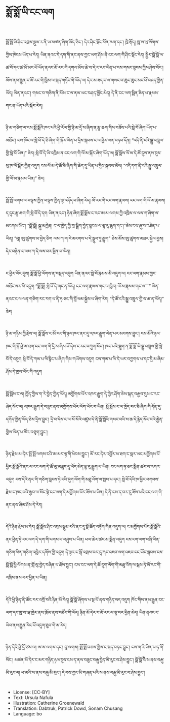 # སྨོ་སྨོ་ཡི་ངང་ལག

##
སྨོ་སྨོ་ཡི་ཤིང་འབྲས་ལྡུམ་ར་ནི་ཡ་མཚན་ཞིག་ཡོད་ཅིང་། དེར་ཤིང་སྡོང་མོན་ཆག་དང་། ཁྲེ་རྒོད། ཁཱ་ས་ཝ་སོགས་ཀྱིས་ཁེངས་ཡོད་པ་རེད། ཡིན་ནའང་དེ་དག་གི་ནང་ནས་ཀྱང་ཡག་ཤོས་ནི་ངང་ལག་གི་ཤིང་སྡོང་རེད། སྤྱིར་སྨོ་སྨོ་ལ་ཚ་བོ་དང་ཚ་མོ་མང་པོ་ཡོད་ནའང་མོ་རང་གི་དགའ་མོས་ཆེ་ས་དེ་ང་རང་ཡིན་པ་ངས་གསང་སྟབས་ཀྱིས་ཤེས་སོང་། མོས་ནམ་རྒྱུན་ང་མོ་རང་གི་ཁྱིམ་ལ་སྐད་གཏོང་གི་ཡོད་ལ། དེར་མ་ཟད་ང་ལ་གསང་བ་ཆུང་ཆུང་མང་པོ་བཤད་ཀྱིན་ཡོད། ཡིན་ནའང་། གསང་བ་གཅིག་ནི་མོས་ང་ལ་ནམ་ཡང་བཤད་མྱོང་མེད། དེ་ནི་ངང་ལག་སྨིན་ཟིན་པ་རྣམས་གང་ན་ཡོད་པའི་སྐོར་རེད།

##

ཉི་མ་གཅིག་ལ་ངས་སྨོ་སྨོའི་ཁང་པའི་ཕྱི་རོལ་གྱི་ཉི་མ་དྲོ་ས་ཞིག་ན་རྩྭ་ཆག་གིས་བཟོས་པའི་སླེ་བོ་ཞིག་ཡོད་པ་མཐོང་། ངས་ཁོང་ལ་སླེ་བོ་དེ་ཅི་ཞིག་གི་སྐོར་ཡིན་པ་དྲིས་སྐབས་ང་ལ་ཕྱིར་ལན་བཏབ་དོན། “འདི་ནི་ངའི་སྒྱུ་འཁྲུལ་གྱི་སླེ་བོ་ཡིན།” ཟེར། སླེ་བོ་དེ་ཡི་འཁྲིས་ན་ངང་ལག་གི་ལོ་མ་སྐོར་ཞིག་ཡོད་ལ། སྨོ་སྨོས་ལོ་མ་དེ་ཚོ་དུས་ནས་དུས་སུ་ཁ་ལོ་སྒོར་གྱིན་འདུག ངས་ལོ་མ་དེ་ཚོ་ཅི་ཞིག་གི་ཆེད་དུ་ཡིན་པ་དྲིས་སྐབས་མོས། “འདི་དག་ནི་ངའི་སྒྱུ་འཁྲུལ་གྱི་ལོ་མ་རྣམས་ཡིན།” ཟེར།

##
སྨོ་སྨོ་ལགས་ལ་བལྟས་ཀྱིན་བལྟས་ཀྱིན་ལྟ་འདོད་པ་ཞིག་རེད། མོ་རང་གི་ངང་ལག་རྣམས། ངང་ལག་གི་ལོ་མ་རྣམས། ད་དུང་རྩྭ་ཆག་གི་སླེ་བོ་དེ་དག ཡིན་ནའང་། ཉིན་ཞིག་སྨོ་སྨོས་ང་རང་ཨ་མ་ལགས་ཀྱི་འཁྲིས་ལ་ལས་ཀ་ཞིག་ལ་མངགས་སོང་། “སྨོ་སྨོ། སྐུ་མཁྱེན། ང་ལ་ཁྱེད་ཀྱི་གྲ་སྒྲིག་བྱེད་སྟངས་ལ་ལྟ་རུ་ཆུག་དང་།”ཅེས་ངས་ཞུ་བ་འཐེན་པ་ཡིན། “བུ། ཨུ་ཚུགས་མ་བྱེད་ཅིག ལས་ཀ་ག་རེ་མངགས་པ་དེ་སྒྲུབ་ཏུ་རྒྱུག” ཅེས་མོས་ཨུ་ཚུགས་མཐར་སྐྱེལ་བྱས། དེར་བརྟེན་ང་ལས་ཀ་དེ་ལས་བར་ཕྱིན་པ་ཡིན།

##
ང་ཕྱིར་ཡོང་དུས། སྨོ་སྨོ་ཕྱི་ལོགས་ན་བསྡད་འདུག ཡིན་ནའང་སླེ་བོ་རྣམས་མི་འདུག་ལ། ངང་ལག་རྣམས་ཀྱང་མཐོང་སར་མི་འདུག “སྨོ་སྨོ། སླེ་བོ་དེ་གང་ན་ཡོད། ངང་ལག་རྣམས་གང་ལ་ཁྱེར། ལོ་མ་རྣམས་གང་ལ་་་་” ཡིན་ནའང་ང་ལ་ལན་གཅིག་རང་རག་པ་ནི་ཧ་ཅང་གི་བློ་ཕམ་སྐྱེས་པ་ཞིག་རེད། “དེ་ཚོ་ངའི་སྒྱུ་འཁྲུལ་གྱི་ས་ཆ་ན་ཡོད།” ཟེར།

##
ཉི་མ་གཉིས་ཀྱི་རྗེས་ལ། སྨོ་སྨོས་ང་མོ་རང་གི་ཉལ་ཁང་ནང་དུ་འཁར་རྒྱུག་ལེན་པར་མངགས་བྱུང་། ངས་མོའི་ཉལ་ཁང་གི་སྒོ་ཕྱེ་མ་ཐག་ངང་ལག་གི་དྲི་མ་ཞིམ་པོ་དེས་ང་རང་བཀུག་སོང་། ཁང་པའི་སྦུག་ན་སྨོ་སྨོ་ཡི་སྒྱུ་འཁྲུལ་གྱི་སླེ་བོ་དེ་འདུག སླེ་བོ་དེ་ཀམ་པ་ལི་རྙིང་པ་ཞིག་གིས་གཡོགས་འདུག ངས་ཀམ་པ་ལི་དེ་ཡར་བཀྱགས་པ་དང་དྲི་མ་ཞིམ་ཤོས་དེ་ཁྱབ་ཡོང་གི་འདུག

##
སྨོ་སྨོས་ང་ལ། ཁྱོད་ཀྱིས་ག་རེ་བྱེད་ཀྱིན་ཡོད། མགྱོགས་པོར་འཁར་རྒྱུག་དེ་ཁྱེར་ཤོག་ཅེས་སྐད་བརྒྱབ་དུས་ང་རང་ཞེད་སོང་ལ། འཁར་རྒྱུག་དེ་བཟུང་ནས་མགྱོགས་པོར་ལོག་ཡོང་བ་ཡིན། སྨོ་སྨོས་ང་ལ་ཁྱོད་རང་ཅི་ཞིག་གི་དོན་དུ་དགོད་ཀྱིན་ཡོད་ཅེས་དྲིས་བྱུང་། དྲི་བ་དེས་ང་ལ་སོ་སོའི་འཛུམ་དེ་ནི་སྨོ་སྨོའི་གསང་བའི་ས་ཆ་དེ་རྙེད་སོང་བའི་རྐྱེན་གྱིས་ཡིན་པ་ཚོར་བཅུག་བྱུང་།

##
ཉིན་རྗེས་མ་དེར་སྨོ་སྨོ་ལགས་ངའི་ཨ་མར་ལྟ་གི་ཕེབས་བྱུང་། མོ་རང་དེར་འབྱོར་མ་ཐག་ང་སླར་ཡང་མགྱོགས་པོ་ཕྱིར་སྨོ་སྨོའི་ནང་ལ་ངང་ལག་དེ་ཚོ་མུ་མཐུད་དུ་ཡོད་མེད་ལྟ་རུ་རྒྱུག་པ་ཡིན། ངང་ལག་ཧ་ཅང་སྨིན་ཚར་བ་འགའ་འདུག ངས་དེའི་ནང་གི་གཅིག་བླངས་ཏེ་ངའི་དུག་ལོག་གི་མཐུ་འོག་ལ་སྦས་པ་དང་། སླེ་བོ་དེའི་ཁ་ཕྱིར་བཀབས་རྗེས་ང་ཁང་པའི་རྒྱབ་ལ་སོང་སྟེ་ངང་ལག་དེ་མགྱོགས་པོར་ཟོས་པ་ཡིན། དེ་ནི་ངས་ད་བར་དུ་ཟོས་པའི་ངང་ལག་གི་ནང་ནས་ཞིམ་ཤོས་དེ་རེད།

##
དེའི་ཉིན་རྗེས་མ་དེར། སྨོ་སྨོས་ཤིང་འབྲས་ལྡུམ་རའི་ནང་དུ་སྔོ་ཚོད་བཏོག་གིན་འདུག་ལ། ང་མགྱོགས་པོར་སྨོ་སྨོའི་ནང་ཕྱིན་ཏེ་ངང་ལག་དེ་དག་གི་པགས་པ་བཤུས་པ་ཡིན། ཕལ་ཆེར་ཚང་མ་སྨིན་འདུག ངས་ངག་ལག་བཞི་ཡིན་གཅིག་མིན་གཅིག་འཁྱེར་དགོས་ཀྱི་འདུག དེ་ལྟར་ང་སྒོ་འགྲམ་བར་དུ་རྐང་འཇབ་ལག་འཇབ་ངང་ཡོང་སྐབས་ངས་སྨོ་སྨོ་ཕྱི་ལོགས་ན་གློ་ལུ་བྱེད་བཞིན་པ་ཐོས་བྱུང་། ངས་ངང་ལག་དེ་ཚོ་དུག་ལོག་གི་མཐུ་འོག་ལ་སྦས་ཏེ་མོ་རང་གི་འཁྲིས་ནས་ཕར་ཕྱིན་པ་ཡིན།

##
དེའི་ཕྱི་ཉིན་ནི་ཚོང་རར་འགྲོ་བའི་ཉིན་མོ་རེད། སྨོ་སྨོ་ཞོགས་པ་སྔ་པོ་ནས་གཉིད་སད་འདུག ཁོང་གིས་ནམ་རྒྱུན་ངང་ལག་དང་ཁཱ་ས་ཝ་ཁྱེར་ནས་ཁྲོམ་ནས་བཙོང་གི་ཡོད། ཉིན་མོ་དེར་ང་མོ་རང་ལ་ལྟ་བར་ཕྱིན་མེད། ཡིན་ནའང་ང་ཡིབ་ནས་རྒྱུན་རིང་པོ་འདུག་ཐུབ་གི་མ་རེད།

##
ཉིན་དེའི་ཕྱི་དྲོ་ཙམ་ལ། ཨ་མ་ལགས་དང་། པཱ་ལགས། སྨོ་སྨོ་བཅས་ཀྱིས་ང་སྐད་བཏང་བྱུང་། ངས་ག་རེ་ཡིན་པ་ཧ་གོ་སོང་། མཚན་མོ་དེར་ང་མར་གཉིད་ཉལ་དུས་ངས་ད་ནས་བཟུང་བརྐུ་བྱེད་མི་རུང་བ་ཤེས་བྱུང་། སྨོ་སྨོ་ྃའི་ས་ནས་བརྐུ་མི་རུང་ལ། ཕ་མའི་ས་ནས་བརྐུ་མི་རུང་། དེ་བས་ཀྱང་མི་གཞན་པའི་ས་ནས་བརྐུ་མི་རུང་བ་ཤེས་བྱུང་།

##
* License: [CC-BY]
* Text: Ursula Nafula
* Illustration: Catherine Groenewald
* Translation: Dabtruk, Patrick Dowd, Sonam Chusang
* Language: bo
